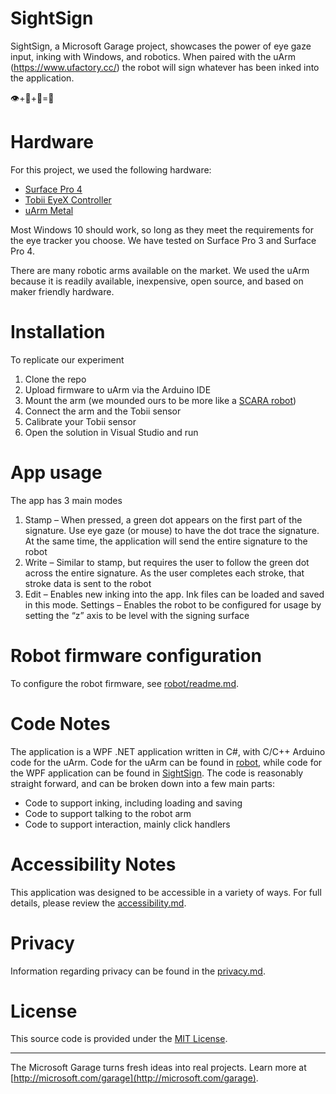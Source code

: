 # SightSign

SightSign, a Microsoft Garage project, showcases the power of eye gaze input, inking with Windows, and robotics.  When paired with the uArm (https://www.ufactory.cc/) the robot will sign whatever has been inked into the application.  

👁+🐙+🤖=🎉 

# Hardware

For this project, we used the following hardware:

- [Surface Pro 4](https://www.microsoft.com/surface/en-us/devices/surface-pro-4)
- [Tobii EyeX Controller](http://www.tobii.com/xperience/products/)
- [uArm Metal](https://www.ufactory.cc/en/uarm_metal/)

Most Windows 10 should work, so long as they meet the requirements for the eye tracker you choose. We have tested on Surface Pro 3 and Surface Pro 4.

There are many robotic arms available on the market. We used the uArm because it is readily available, inexpensive, open source, and based on maker friendly hardware.

# Installation

To replicate our experiment

1. Clone the repo
2. Upload firmware to uArm via the Arduino IDE
3. Mount the arm (we mounded ours to be more like a [SCARA robot](robot/readme.md#scara-mode))
4. Connect the arm and the Tobii sensor
5. Calibrate your Tobii sensor
5. Open the solution in Visual Studio and run

# App usage
The app has 3 main modes

1. Stamp – When pressed, a green dot appears on the first part of the signature.  Use eye gaze (or mouse) to have the dot trace the signature.  At the same time, the application will send the entire signature to the robot
2. Write – Similar to stamp, but requires the user to follow the green dot across the entire signature.  As the user completes each stroke, that stroke data is sent to the robot
3. Edit – Enables new inking into the app.  Ink files can be loaded and saved in this mode.
Settings – Enables the robot to be configured for usage by setting the “z” axis to be level with the signing surface

# Robot firmware configuration

To configure the robot firmware, see [robot/readme.md](robot/readme.md).

# Code Notes

The application is a WPF .NET application written in C#, with C/C++ Arduino code for the uArm. Code for the uArm can be found in [robot](robot), while code for the WPF application can be found in [SightSign](SightSign). The code is reasonably straight forward, and can be broken down into a few main parts:

- Code to support inking, including loading and saving
- Code to support talking to the robot arm
- Code to support interaction, mainly click handlers

# Accessibility Notes

This application was designed to be accessible in a variety of ways. For full details, please review the [accessibility.md](docs/Accessibility.md).

# Privacy

Information regarding privacy can be found in the [privacy.md](docs/privacy.md).

# License

This source code is provided under the [MIT License](LICENSE).

---

The Microsoft Garage turns fresh ideas into real projects. Learn more at [http://microsoft.com/garage](http://microsoft.com/garage).
